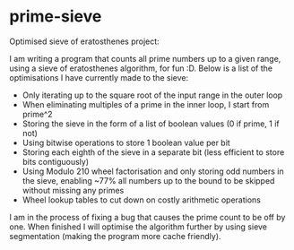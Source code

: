 # prime-sieve
Optimised sieve of eratosthenes project:

I am writing a program that counts all prime numbers up to a given range, using a sieve of eratosthenes algorithm,
for fun :D. Below is a list of the optimisations I have currently made to the sieve:
- Only iterating up to the square root of the input range in the outer loop
- When eliminating multiples of a prime in the inner loop, I start from prime^2
- Storing the sieve in the form of a list of boolean values (0 if prime, 1 if not)
- Using bitwise operations to store 1 boolean value per bit
- Storing each eighth of the sieve in a separate bit (less efficient to store bits contiguously)
- Using Modulo 210 wheel factorisation and only storing odd numbers in the sieve, enabling ~77%
  all numbers up to the bound to be skipped without missing any primes
- Wheel lookup tables to cut down on costly arithmetic operations

I am in the process of fixing a bug that causes the prime count to be off by one. When finished I
will optimise the algorithm further by using sieve segmentation (making the program more cache friendly).
